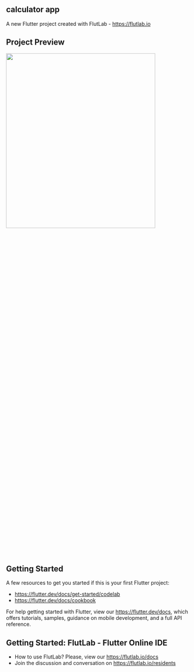 ## calculator app

A new Flutter project created with FlutLab - https://flutlab.io

## Project Preview 

<img src="https://github.com/gityash56/calculator_app_flutlab/assets/90525149/ef28deff-2b05-403d-a06b-1ddd8a07a633" width="90%" height="35%">



## Getting Started

A few resources to get you started if this is your first Flutter project:

- https://flutter.dev/docs/get-started/codelab
- https://flutter.dev/docs/cookbook

For help getting started with Flutter, view our
https://flutter.dev/docs, which offers tutorials,
samples, guidance on mobile development, and a full API reference.

## Getting Started: FlutLab - Flutter Online IDE

- How to use FlutLab? Please, view our https://flutlab.io/docs
- Join the discussion and conversation on https://flutlab.io/residents
